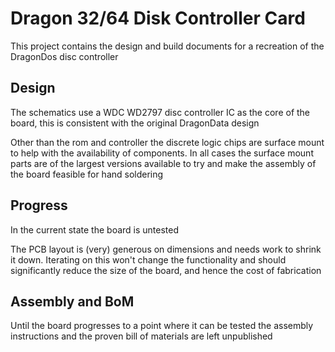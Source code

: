 # Dragon 32/64 Disk Controller Card #

This project contains the design and build
documents for a recreation of the DragonDos
disc controller

## Design ##

The schematics use a WDC WD2797 disc controller
IC as the core of the board, this is consistent
with the original DragonData design

Other than the rom and controller the discrete
logic chips are surface mount to help with the
availability of components. In all cases the
surface mount parts are of the largest versions
available to try and make the assembly of the
board feasible for hand soldering

## Progress ##

In the current state the board is untested

The PCB layout is (very) generous on dimensions
and needs work to shrink it down. Iterating on
this won't change the functionality and should
significantly reduce the size of the board, and
hence the cost of fabrication

## Assembly and BoM ##

Until the board progresses to a point where it
can be tested the assembly instructions and the
proven bill of materials are left unpublished
